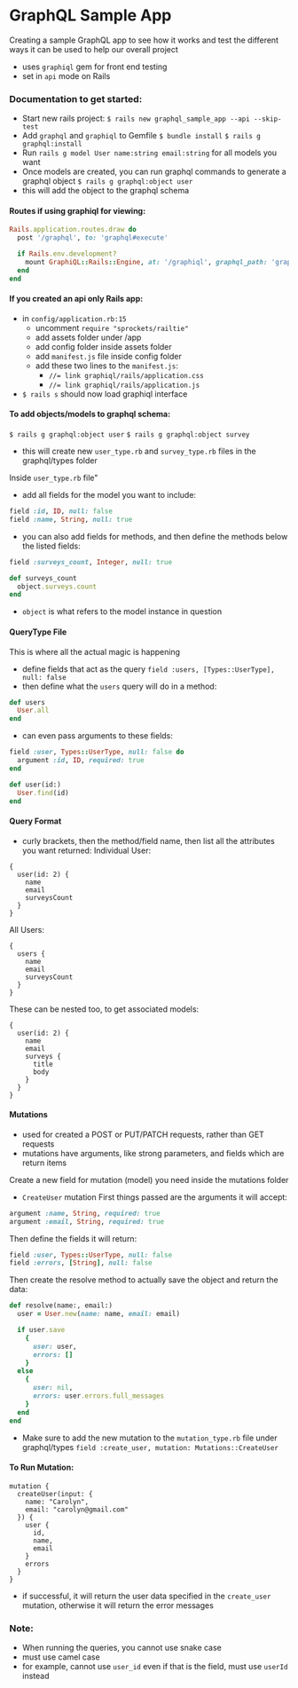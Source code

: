 # GraphQL Sample App

Creating a sample GraphQL app to see how it works and test the different ways it can be used to help our overall project

- uses `graphiql` gem for front end testing
- set in `api` mode on Rails

### Documentation to get started:

- Start new rails project:
`$ rails new graphql_sample_app --api --skip-test`
- Add `graphql` and `graphiql` to Gemfile
`$ bundle install`
`$ rails g graphql:install`
- Run `rails g model User name:string email:string` for all models you want
- Once models are created, you can run graphql commands to generate a graphql object
`$ rails g graphql:object user`
- this will add the object to the graphql schema

#### Routes if using graphiql for viewing:
```ruby
Rails.application.routes.draw do
  post '/graphql', to: 'graphql#execute'

  if Rails.env.development?
    mount GraphiQL::Rails::Engine, at: '/graphiql', graphql_path: 'graphql#execute'
  end
end
```

#### If you created an api only Rails app:
- in `config/application.rb:15`
  - uncomment `require "sprockets/railtie"`
  - add assets folder under /app
  - add config folder inside assets folder
  - add `manifest.js` file inside config folder
  - add these two lines to the `manifest.js`:
    - `//= link graphiql/rails/application.css`
    - `//= link graphiql/rails/application.js`
- `$ rails s` should now load graphiql interface

#### To add objects/models to graphql schema:
`$ rails g graphql:object user`
`$ rails g graphql:object survey`
- this will create new `user_type.rb` and `survey_type.rb` files in the graphql/types folder

Inside `user_type.rb` file"
- add all fields for the model you want to include:
```ruby
field :id, ID, null: false
field :name, String, null: true
```
- you can also add fields for methods, and then define the methods below the listed fields:
```ruby
field :surveys_count, Integer, null: true

def surveys_count
  object.surveys.count
end
```
- `object` is what refers to the model instance in question

#### QueryType File
This is where all the actual magic is happening
- define fields that act as the query
`field :users, [Types::UserType], null: false`
- then define what the `users` query will do in a method:
```ruby
def users
  User.all
end
```
- can even pass arguments to these fields:
```ruby
field :user, Types::UserType, null: false do
  argument :id, ID, required: true
end

def user(id:)
  User.find(id)
end
```

#### Query Format
- curly brackets, then the method/field name, then list all the attributes you want returned:
Individual User:
```
{
  user(id: 2) {
    name
    email
    surveysCount
  }
}
```
All Users:
```
{
  users {
    name
    email
    surveysCount
  }
}
```
These can be nested too, to get associated models:
```
{
  user(id: 2) {
    name
    email
    surveys {
      title
      body
    }
  }
}
```

#### Mutations
- used for created a POST or PUT/PATCH requests, rather than GET requests
- mutations have arguments, like strong parameters, and fields which are return items

Create a new field for mutation (model) you need inside the mutations folder
- `CreateUser` mutation
First things passed are the arguments it will accept:
```ruby
argument :name, String, required: true
argument :email, String, required: true
```
Then define the fields it will return:
```ruby
field :user, Types::UserType, null: false
field :errors, [String], null: false
```
Then create the resolve method to actually save the object and return the data:
```ruby
def resolve(name:, email:)
  user = User.new(name: name, email: email)

  if user.save
    {
      user: user,
      errors: []
    }
  else
    {
      user: nil,
      errors: user.errors.full_messages
    }
  end
end
```

- Make sure to add the new mutation to the `mutation_type.rb` file under graphql/types
`field :create_user, mutation: Mutations::CreateUser`

#### To Run Mutation:
```
mutation {
  createUser(input: {
    name: "Carolyn",
    email: "carolyn@gmail.com"
  }) {
    user {
      id,
      name,
      email
    }
    errors
  }
}
```
- if successful, it will return the user data specified in the `create_user` mutation, otherwise it will return the error messages

### Note:
- When running the queries, you cannot use snake case
- must use camel case
- for example, cannot use `user_id` even if that is the field, must use `userId` instead
